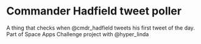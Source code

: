 # Commander Hadfield tweet poller

A thing that checks when @cmdr_hadfield tweets his first tweet of the day. Part of Space Apps Challenge project with @hyper_linda